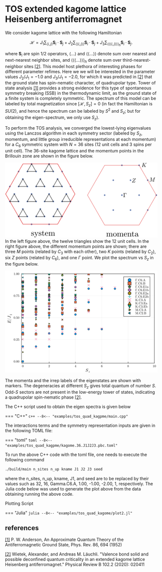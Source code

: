 # TOS extended kagome lattice Heisenberg antiferromagnet

We consider kagome lattice with the following Hamiltonian

$$
\mathcal{H} = J_1\sum_{\langle i,j\rangle} \boldsymbol{S}_i \cdot \boldsymbol{S}_j+J_2\sum_{\langle \langle i,j\rangle\rangle} \boldsymbol{S}_i \cdot \boldsymbol{S}_j+J_3\sum_{\langle \langle\langle i,j\rangle\rangle\rangle_h} \boldsymbol{S}_i \cdot \boldsymbol{S}_j.
$$

where $\boldsymbol{S}_i$ are spin $1/2$ operators, $\langle \dots \rangle$ and $\langle\langle \dots \rangle\rangle$ denote sum over nearest and next-nearest neighbor sites, and $\langle \langle\langle\dots\rangle\rangle\rangle_h$ denote sum over third-nearest-neighbor sites [[2]](#2). This model host plethora of interesting phases for different parameter refimes. Here we we will be interested in the parameter values $J_2/J_1 =-1.0$ and $J_3/J_1=-2.0$, for which it was predicted in [[2]](#2) that the ground state has spin-nematic character, of quadrupolar type. Tower of state analysis [[1]](#1) provides a strong evidence for this type of spontaneous symmetry breaking (SSB) in the thermodynamic limit, as the ground state of a finite system is completely symmetric. The spectrum of this model can be labeled by total magnetization since $[\mathcal{H},S_z]=0$ (in fact the Hamiltonian is $SU(2)$, and hence the spectrum can be labeled by $S^2$ and $S_z$; but for obtaining the eigen-spectrum, we only use $S_z$).

To perform the TOS analysis, we converged the lowest-lying eigenvalues using the Lanczos algorithm in each symmetry sector (labeled by $S_z$, momentum, and little group irreducible representations at each momentum) for a $C_6$ symmetric system with $N=36$ sites ($12$ unit cells and $3$ spins per unit cell). The $36$-site kagome lattice and the momentum points in the Brillouin zone are shown in the figure below.

![Image title](../img/kagome-system.png)
In the left figure above, the twelve triangles show the 12 unit cells. In the right figure above, the different momentum points are shown; there are three $M$ points (related by $C_3$ with each other), two $K$ points (related by $C_2$), six $Z$ points (related by $C_6$), and one $\Gamma$ point. We plot the spectrum vs $S_z$ in the figure below.

![Image title](../img/outfile.kagome.36.J1.1.00.J2.-1.00.J3.-2.00.seed.1-n.png)

The momenta and the irrep labels of the eigenstates are shown with markers. The degeneracies at different $S_z$ gives total quantum of number $S$. Odd-$S$ sectors are not present in the low-energy tower of states, indicating a quadrupolar spin-nematic phase [[2]](#2).

The C++ script used to obtain the eigen spectra is given below

=== "C++"
	```c++
	--8<-- "examples/tos_quad_kagpme/main.cpp"
	```

The interactions terms and the symmetry representation inputs are given in the following TOML file:

=== "toml"
	```toml
	--8<-- "examples/tos_quad_kagpme/kagome.36.J1J2J3.pbc.toml"
	```

To run the above C++ code with the toml file, one needs to execute the following command 

``` bash
./build/main n_sites n_up kname J1 J2 J3 seed
```
where the n_sites, n_up, kname, J1, and seed are to be replaced by their values such as 32, 16, Gamma.C6.A, 1.00, -1.00, -2.00, 1, respectively. The Julia code below was used to generate the plot above from the data obtaining running the above code.
	
Plotting Script

=== "Julia"
	```julia
	--8<-- "examples/tos_quad_kagome/plot2.jl"
	```



## references
<a id="1" href="https://journals.aps.org/pr/abstract/10.1103/PhysRev.86.694">[1]</a>
P. W. Anderson, An Approximate Quantum Theory of the Antiferromagnetic Ground State, Phys. Rev. 86, 694 (1952)

<a id="2" href="https://journals.aps.org/prb/abstract/10.1103/PhysRevB.102.020411">[2]</a>
Wietek, Alexander, and Andreas M. Läuchli. "Valence bond solid and possible deconfined quantum criticality in an extended kagome lattice Heisenberg antiferromagnet." Physical Review B 102.2 (2020): 020411